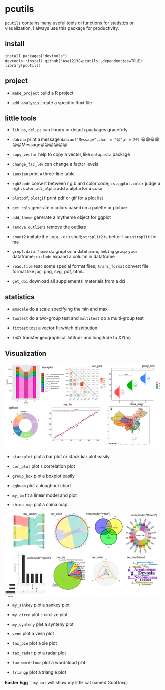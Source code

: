 # pcutils

`pcutils` contains many useful tools or functions for statistics or visualization. I always use this package for productivity.

## install

```         
install.packages("devtools")
devtools::install_github('Asa12138/pcutils',dependencies=TRUE)
library(pcutils)
```

## project

-   `make_project` build a R project

-   `add_analysis` create a specific Rmd file

## little tools

-   `lib_ps`, `del_ps` can library or detach packages gracefully

-   `dabiao` print a message `dabiao("Message",char = "😀",n = 20)` 😀😀😀😀😀😀Message😀😀😀😀😀😀

-   `copy_vector` help to copy a vector, like `datapasta` package

-   `change_fac_lev` can change a factor levels

-   `sanxian` print a three-line table

-   `rgb2code` convert between r,g,b and color code; `is.ggplot.color` judge a right color; `add_alpha` add a alpha for a color

-   `plotpdf`, `plotgif` print pdf or gif for a plot list

-   `get_cols` generate n colors based on a palette or picture

-   `add_theme` generate a mytheme object for ggplot

-   `remove.outliers` remove the outliers

-   `count2` imitate the `uniq -c` in shell; `strsplit2` is better than `strsplit` for me

-   `grepl.data.frame` do grepl on a dataframe; `hebing` group your dataframe; `explode` expand a column in dataframe

-   `read.file` read some special format files; `trans_format` convert file format like jpg, png, svg, pdf, html...

-   `get_doi` download all supplemental materials from a doi

## statistics

-   `mmscale` do a scale specifying the min and max

-   `twotest` do a two-group test and `multitest` do a multi-group test

-   `fittest` test a vector fit which distribution

-   `toXY` transfer geographical latitude and longitude to XY(m)

## Visualization

![](images/pcutils1.png)

-   `stackplot` plot a bar plot or stack bar plot easily

-   `cor_plot` plot a correlation plot

-   `group_box` plot a boxplot easily

-   `gghuan` plot a doughnut chart

-   `my_lm` fit a linear model and plot

-   `china_map` plot a china map

![](images/pcutils2.png)

-   `my_sankey` plot a sankey plot

-   `my_circo` plot a circlize plot

-   `my_synteny` plot a synteny plot

-   `venn` plot a venn plot

-   `tax_pie` plot a pie plot

-   `tax_radar` plot a radar plot

-   `tax_wordcloud` plot a wordcloud plot

-   `triangp` plot a triangle plot

**Easter Egg**： `my_cat` will show my little cat named GuoDong.
